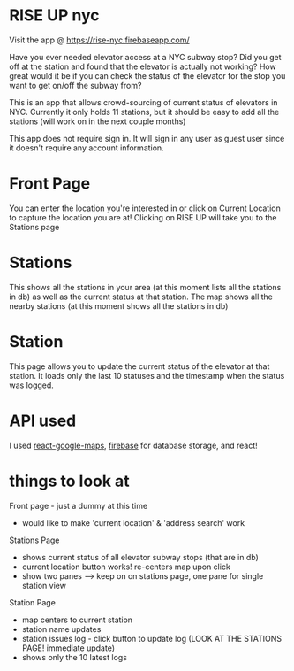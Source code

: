 # RISE UP nyc

Visit the app @ https://rise-nyc.firebaseapp.com/

Have you ever needed elevator access at a NYC subway stop? Did you get off at the station and found that the elevator is actually not working? How great would it be if you can check the status of the elevator for the stop you want to get on/off the subway from?

This is an app that allows crowd-sourcing of current status of elevators in NYC.
Currently it only holds 11 stations, but it should be easy to add all the stations (will work on in the next couple months)

This app does not require sign in. It will sign in any user as guest user since it doesn't require any account information.

# Front Page

You can enter the location you're interested in or click on Current Location to capture the location you are at! Clicking on RISE UP will take you to the Stations page

# Stations

This shows all the stations in your area (at this moment lists all the stations in db) as well as the current status at that station.
The map shows all the nearby stations (at this moment shows all the stations in db)

# Station

This page allows you to update the current status of the elevator at that station.
It loads only the last 10 statuses and the timestamp when the status was logged.

# API used
I used [react-google-maps](https://github.com/tomchentw/react-google-maps), [firebase](https://firebase.google.com) for database storage, and react!

# things to look at

Front page - just a dummy at this time
* would like to make 'current location' & 'address search' work

Stations Page
* shows current status of all elevator subway stops (that are in db)
* current location button works! re-centers map upon click
* show two panes --> keep on on stations page, one pane for single station view

Station Page
* map centers to current station
* station name updates
* station issues log - click button to update log (LOOK AT THE STATIONS PAGE! immediate update)
* shows only the 10 latest logs
